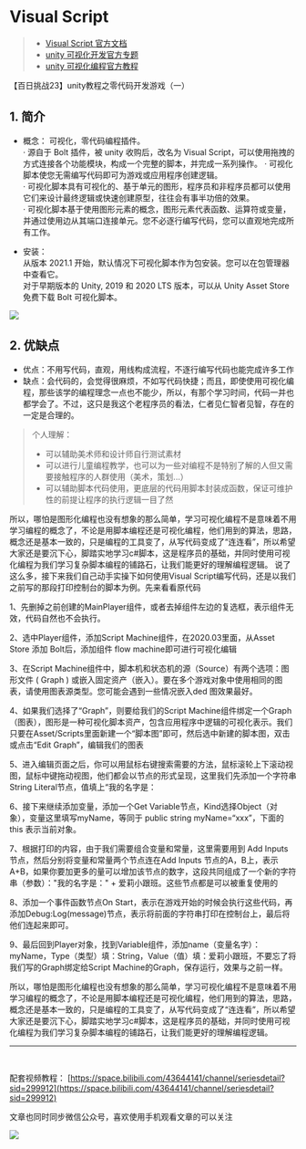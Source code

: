 # Visual Script

> - [Visual Script 官方文档](https://docs.unity3d.com/Packages/com.unity.visualscripting@1.7/manual/index.html)
> - [unity 可视化开发官方专题](https://unity.com/cn/products/unity-visual-scripting)
> - [unity 可视化编程官方教程](https://learn.unity.com/project/introduction-to-visual-scripting)
  
【百日挑战23】unity教程之零代码开发游戏（一）
## 1. 简介

- 概念：
  可视化，零代码编程插件。  
   · 源自于 Bolt 插件，被 unity 收购后，改名为 Visual Script，可以使用拖拽的方式连接各个功能模块，构成一个完整的脚本，并完成一系列操作。
   · 可视化脚本使您无需编写代码即可为游戏或应用程序创建逻辑。  
   · 可视化脚本具有可视化的、基于单元的图形，程序员和非程序员都可以使用它们来设计最终逻辑或快速创建原型，往往会有事半功倍的效果。  
   · 可视化脚本基于使用图形元素的概念，图形元素代表函数、运算符或变量，并通过使用边从其端口连接单元。您不必逐行编写代码，您可以直观地完成所有工作。

- 安装：  
   从版本 2021.1 开始，默认情况下可视化脚本作为包安装。您可以在包管理器中查看它。  
   对于早期版本的 Unity, 2019 和 2020 LTS 版本，可以从 Unity Asset Store 免费下载 Bolt 可视化脚本。

![](/imgs/unity_visualScript.png)

## 2. 优缺点

- 优点：不用写代码，直观，用线构成流程，不逐行编写代码也能完成许多工作
- 缺点：会代码的，会觉得很麻烦，不如写代码快捷；而且，即使使用可视化编程，那些该学的编程理念一点也不能少，所以，有那个学习时间，代码一并也都学会了。不过，这只是我这个老程序员的看法，仁者见仁智者见智，存在的一定是合理的。

> 个人理解：
>
> - 可以辅助美术师和设计师自行测试素材
> - 可以进行儿童编程教学，也可以为一些对编程不是特别了解的人但又需要接触程序的人群使用（美术，策划...）
> - 可以辅助脚本代码使用，更底层的代码用脚本封装成函数，保证可维护性的前提让程序的执行逻辑一目了然
  
所以，哪怕是图形化编程也没有想象的那么简单，学习可视化编程不是意味着不用学习编程的概念了，不论是用脚本编程还是可视化编程，他们用到的算法，思路，概念还是基本一致的，只是编程的工具变了，从写代码变成了“连连看”，所以希望大家还是要沉下心，脚踏实地学习c#脚本，这是程序员的基础，并同时使用可视化编程为我们学习复杂脚本编程的铺路石，让我们能更好的理解编程逻辑。
说了这么多，接下来我们自己动手实操下如何使用Visual Script编写代码，还是以我们之前写的那段打印控制台的脚本为例。先来看看原代码
  
1、先删掉之前创建的MainPlayer组件，或者去掉组件左边的复选框，表示组件无效，代码自然也不会执行。
  
2、选中Player组件，添加Script Machine组件，在2020.03里面，从Asset Store 添加 Bolt后，添加组件 flow machine即可进行可视化编辑
  
3、在Script Machine组件中，脚本机和状态机的源（Source）有两个选项：图形文件 ( Graph ) 或嵌入固定资产（嵌入）。要在多个游戏对象中使用相同的图表，请使用图表源类型。您可能会遇到一些情况嵌入ded 图效果最好。
  
4、如果我们选择了“Graph”，则要给我们的Script Machine组件绑定一个Graph（图表），图形是一种可视化脚本资产，包含应用程序中逻辑的可视化表示。我们只要在Asset/Scripts里面新建一个“脚本图”即可，然后选中新建的脚本图，双击或点击“Edit Graph”，编辑我们的图表
  
5、进入编辑页面之后，你可以用鼠标右键搜索需要的方法，鼠标滚轮上下滚动视图，鼠标中键拖动视图，他们都会以节点的形式呈现，这里我们先添加一个字符串String Literal节点，值填上“我的名字是：
  
6、接下来继续添加变量，添加一个Get Variable节点，Kind选择Object（对象），变量这里填写myName，等同于 public string myName=“xxx”，下面的 this 表示当前对象。
  
7、根据打印的内容，由于我们需要组合变量和常量，这里需要用到 Add Inputs 节点，然后分别将变量和常量两个节点连在Add Inputs 节点的A，B上，表示A+B，如果你要加更多的量可以增加该节点的数字，这段共同组成了一个新的字符串（参数）："我的名字是：" + 爱莉小跟班。这些节点都是可以被重复使用的
  
8、添加一个事件函数节点On Start，表示在游戏开始的时候会执行这些代码，再添加Debug:Log(message)节点，表示将前面的字符串打印在控制台上，最后将他们连起来即可。
  
9、最后回到Player对象，找到Variable组件，添加name（变量名字）：myName，Type（类型）填：String，Value（值）填：爱莉小跟班，不要忘了将我们写的Graph绑定给Script Machine的Graph，保存运行，效果与之前一样。
  
所以，哪怕是图形化编程也没有想象的那么简单，学习可视化编程不是意味着不用学习编程的概念了，不论是用脚本编程还是可视化编程，他们用到的算法，思路，概念还是基本一致的，只是编程的工具变了，从写代码变成了“连连看”，所以希望大家还是要沉下心，脚踏实地学习c#脚本，这是程序员的基础，并同时使用可视化编程为我们学习复杂脚本编程的铺路石，让我们能更好的理解编程逻辑。
<br>
<hr>
<br>

配套视频教程：
[https://space.bilibili.com/43644141/channel/seriesdetail?sid=299912](https://space.bilibili.com/43644141/channel/seriesdetail?sid=299912)

文章也同时同步微信公众号，喜欢使用手机观看文章的可以关注

![](/imgs/微信公众号二维码.jpg)

